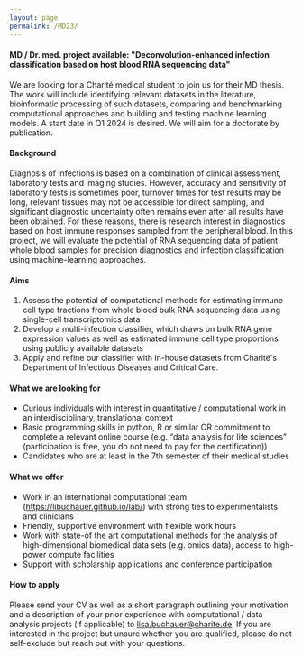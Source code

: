 ```yaml
---
layout: page
permalink: /MD23/
---
```


#### MD / Dr. med. project available: "Deconvolution-enhanced infection classification based on host blood RNA sequencing data"

We are looking for a Charité medical student to join us for their MD thesis. The work will include identifying relevant datasets in the literature, bioinformatic processing of such datasets, comparing and benchmarking computational approaches and building and testing machine learning models. A start date in Q1 2024 is desired. We will aim for a doctorate by publication.

#### Background
Diagnosis of infections is based on a combination of clinical assessment, laboratory tests and imaging studies. However, accuracy and sensitivity of laboratory tests is sometimes poor, turnover times for test results may be long, relevant tissues may not be accessible for direct sampling, and significant diagnostic uncertainty often remains even after all results have been obtained. For these reasons, there is research interest in diagnostics based on host immune responses sampled from the peripheral blood.
In this project, we will evaluate the potential of RNA sequencing data of patient whole blood samples for precision diagnostics and infection classification using machine-learning approaches.

#### Aims
1.	Assess the potential of computational methods for estimating immune cell type fractions from whole blood bulk RNA sequencing data using single-cell transcriptomics data
2.	Develop a multi-infection classifier, which draws on bulk RNA gene expression values as well as estimated immune cell type proportions using publicly available datasets
3.	Apply and refine our classifier with in-house datasets from Charité's Department of Infectious Diseases and Critical Care.

#### What we are looking for
-	Curious individuals with interest in quantitative / computational work in an interdisciplinary, translational context
-	Basic programming skills in python, R or similar OR commitment to complete a relevant online course (e.g. “data analysis for life sciences” (participation is free, you do not need to pay for the certification))
-	Candidates who are at least in the 7th semester of their medical studies

#### What we offer
-	Work in an international computational team (https://libuchauer.github.io/lab/) with strong ties to experimentalists and clinicians
-	Friendly, supportive environment with flexible work hours
-	Work with state-of the art computational methods for the analysis of high-dimensional biomedical data sets (e.g. omics data), access to high-power compute facilities
-	Support with scholarship applications and conference participation

#### How to apply
Please send your CV as well as a short paragraph outlining your motivation and a description of your prior experience with computational / data analysis projects (if applicable) to lisa.buchauer@charite.de. If you are interested in the project but unsure whether you are qualified, please do not self-exclude but reach out with your questions.





